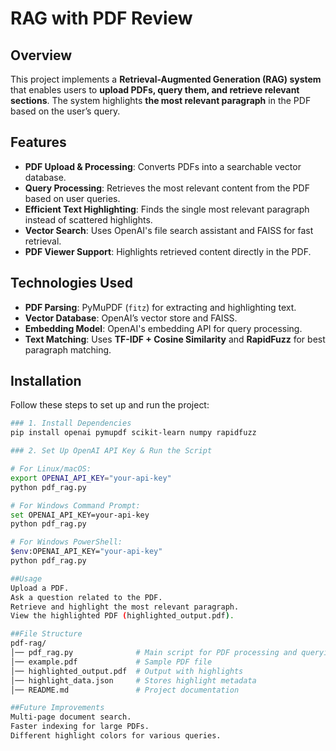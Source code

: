 # RAG with PDF Review

## Overview
This project implements a **Retrieval-Augmented Generation (RAG) system** that enables users to **upload PDFs, query them, and retrieve relevant sections**. The system highlights **the most relevant paragraph** in the PDF based on the user’s query.

## Features
- **PDF Upload & Processing**: Converts PDFs into a searchable vector database.
- **Query Processing**: Retrieves the most relevant content from the PDF based on user queries.
- **Efficient Text Highlighting**: Finds the single most relevant paragraph instead of scattered highlights.
- **Vector Search**: Uses OpenAI's file search assistant and FAISS for fast retrieval.
- **PDF Viewer Support**: Highlights retrieved content directly in the PDF.

## Technologies Used
- **PDF Parsing**: PyMuPDF (`fitz`) for extracting and highlighting text.
- **Vector Database**: OpenAI’s vector store and FAISS.
- **Embedding Model**: OpenAI's embedding API for query processing.
- **Text Matching**: Uses **TF-IDF + Cosine Similarity** and **RapidFuzz** for best paragraph matching.

## Installation
Follow these steps to set up and run the project:

```sh
### 1. Install Dependencies
pip install openai pymupdf scikit-learn numpy rapidfuzz

### 2. Set Up OpenAI API Key & Run the Script

# For Linux/macOS:
export OPENAI_API_KEY="your-api-key"
python pdf_rag.py

# For Windows Command Prompt:
set OPENAI_API_KEY=your-api-key
python pdf_rag.py

# For Windows PowerShell:
$env:OPENAI_API_KEY="your-api-key"
python pdf_rag.py

##Usage
Upload a PDF.
Ask a question related to the PDF.
Retrieve and highlight the most relevant paragraph.
View the highlighted PDF (highlighted_output.pdf).

##File Structure
pdf-rag/
│── pdf_rag.py              # Main script for PDF processing and querying
│── example.pdf             # Sample PDF file
│── highlighted_output.pdf  # Output with highlights
│── highlight_data.json     # Stores highlight metadata
│── README.md               # Project documentation

##Future Improvements
Multi-page document search.
Faster indexing for large PDFs.
Different highlight colors for various queries.

